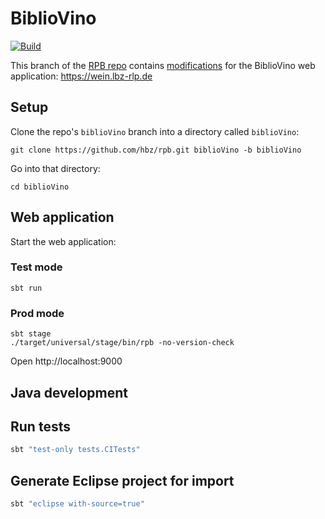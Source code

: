 # BiblioVino

[![Build](https://github.com/hbz/rpb/actions/workflows/build.yml/badge.svg?branch=biblioVino)](https://github.com/hbz/rpb/actions?query=workflow%3ABuild+branch:biblioVino)

This branch of the [RPB repo](https://github.com/hbz/rpb) contains [modifications](https://github.com/hbz/rpb/compare/main...biblioVino#files_bucket) for the BiblioVino web application: https://wein.lbz-rlp.de

## Setup

Clone the repo's `biblioVino` branch into a directory called `biblioVino`:

```
git clone https://github.com/hbz/rpb.git biblioVino -b biblioVino
```

Go into that directory:

```
cd biblioVino
```

## Web application

Start the web application:

### Test mode

```
sbt run
```

### Prod mode

```
sbt stage
./target/universal/stage/bin/rpb -no-version-check
```

Open http://localhost:9000

## Java development

## Run tests

```bash
sbt "test-only tests.CITests"
```

## Generate Eclipse project for import

```bash
sbt "eclipse with-source=true"
```

